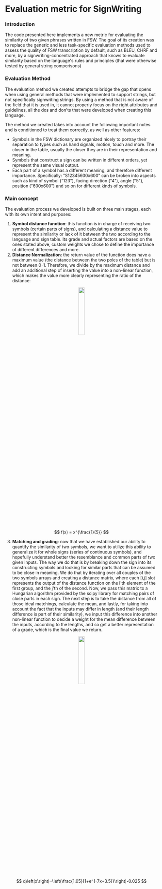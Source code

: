 # Evaluation metric for SignWriting
### Introduction
The code presented here implements a new metric for evaluating the similarity of two given phrases written in FSW.
The goal of its creation was to replace the generic and less task-specific evaluation methods used to assess the quality of FSW transcription by default, such as
BLEU, CHRF and more, by a signwriting-concentrated approach that knows to evaluate similarity based on the language's rules and principles (that were otherwise tested by general string comperisons)

### Evaluation Method
The evaluation method we created attempts to bridge the gap that opens when using general methods that were implemented to support strings, but not specifically signwriting strings.
By using a method that is not aware of the field that it is used in, it cannot properly focus on the right attributes and guidelines, all the dos and don'ts that were developed when creating this language.

The method we created takes into account the following important notes and is conditioned to treat them correctly, as well as other features:
- Symbols in the FSW dictionary are organized nicely to portray their separation to types such as hand signals, motion, touch and more. The closer in the table, usually the closer they are in their representation and meaning.
- Symbols that construct a sign can be written in different orders, yet represent the same visual output.
- Each part of a symbol has a different meaning, and therefore different importance. Specifically: "S12345600x600" can be broken into aspects such as kind of symbol ("123"), facing direction ("4"), angle ("5"), position ("600x600") and so on for different kinds of symbols.

### Main concept
The evaluation process we developed is built on three main stages, each with its own intent and purposes:
1. **Symbol distance function**: this function is in charge of receiving two symbols (certain parts of signs), and calculating a distance value to represent the similarity or lack of it between
   the two according to the language and sign table. Its grade and actual factors are based on the ones stated above, custom weights we chose to define the importance of different differences and more.
2. **Distance Normalization**: the return value of the function does have a maximum value (the distance between the two poles of the table) but is not between 0-1. Therefore, we divide by the maximum distance and add an additional step of inserting the value into a non-linear function, which makes the value more clearly representing the ratio of the distance:

<p align="center">
  <img src="https://github.com/ohadlanger/try/assets/118103585/3dab6c81-272a-48e3-8f04-9f7fed840c38" width="20%" height="20%">
</p>

$$
f(x) = x^{\frac{1}{5}}
$$


3. **Matching and grading**: now that we have established our ability to quantify the similarity of two symbols, we want to utilize this ability to generalize it for whole signs (series of             continuous symbols), and hopefully understand better the resemblance and common parts of two given inputs. The way we do that is by breaking down the sign into its constructing symbols and          looking for similar parts that can be assumed to be close in meaning. We do that by iterating over all couples of the two symbols arrays and creating a distance matrix, where each [i,j] slot        represents the output of the distance function on the i'th element of the first group, and the j'th of the second. Now, we pass this matrix to a Hungarian algorithm provided by the scipy library    for matching pairs of close parts in each sign. The next step is to take the distance from all of those ideal matchings, calculate the mean, and lastly, for taking into account the fact that
   the inputs may differ in length (and their length difference is part of their similarity), we input this difference into another non-linear function to decide a weight for the mean difference       between the inputs, according to the lengths, and so get a better representation of a grade, which is the final value we return.

<p align="center">
  <img src="https://github.com/ohadlanger/try/assets/118103585/3b706a19-a627-4b2e-bd9e-209506e81565" width="20%" height="20%">
</p>

$$
q\left(x\right)=\left(\frac{1.05}{1+e^{-7x+3.5}}\right)-0.025
$$
